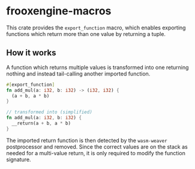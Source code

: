 # frooxengine-macros

This crate provides the `export_function` macro, which enables exporting
functions which return more than one value by returning a tuple.

## How it works

A function which returns multiple values is transformed into one
returning nothing and instead tail-calling another imported function.

```rs
#[export_function]
fn add_mul(a: i32, b: i32) -> (i32, i32) {
  (a + b, a * b)
}

// transformed into (simplified)
fn add_mul(a: i32, b: i32) {
  __return(a + b, a * b)
}
```

The imported return function is then detected by the `wasm-weaver` postprocessor
and removed. Since the correct values are on the stack as needed for a multi-value
return, it is only required to modify the function signature.
